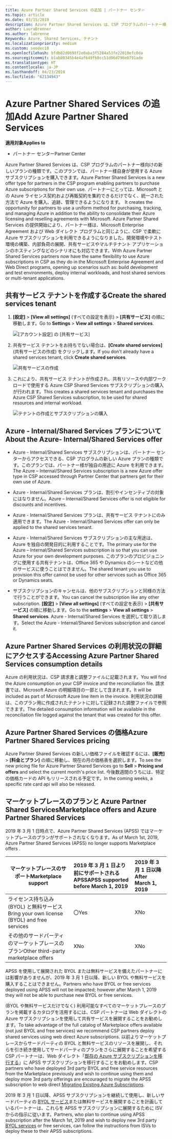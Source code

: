 ```yaml
---
title: Azure Partner Shared Services の追加 | パートナー センター
ms.topic: article
ms.date: 03/15/2019
description: Azure Partner Shared Services は、CSP プログラムのパートナー様向けの新しいプランの種類です。このプランでは、パートナー様自身が使用する Azure サブスクリプションを購入できます。
author: LauraBrenner
ms.author: labrenne
Keywords: Azure, Shared Services, テナント
ms.localizationpriority: medium
ms.custom: seodec18
ms.openlocfilehash: bfdb82d0698f2e0aba3f5284a53fe22010efc0da
ms.sourcegitcommit: b1ab80345b4e4af649fb8cc51d96d798e0791ade
ms.translationtype: HT
ms.contentlocale: ja-JP
ms.lasthandoff: 04/23/2019
ms.locfileid: "62134943"
---
```

# <a name="add-azure-partner-shared-services"></a><span data-ttu-id="f152f-104">Azure Partner Shared Services の追加</span><span class="sxs-lookup"><span data-stu-id="f152f-104">Add Azure Partner Shared Services</span></span>

<span data-ttu-id="f152f-105">**適用対象**</span><span class="sxs-lookup"><span data-stu-id="f152f-105">**Applies to**</span></span>

-  <span data-ttu-id="f152f-106">パートナー センター</span><span class="sxs-lookup"><span data-stu-id="f152f-106">Partner Center</span></span>

<span data-ttu-id="f152f-107">Azure Partner Shared Services は、CSP プログラムのパートナー様向けの新しいプランの種類です。このプランでは、パートナー様自身が使用する Azure サブスクリプションを購入できます。</span><span class="sxs-lookup"><span data-stu-id="f152f-107">Azure Partner Shared Services is a new offer type for partners in the CSP program enabling partners to purchase Azure subscriptions for their own use.</span></span><span data-ttu-id="f152f-108">  パートナーにとっては、Microsoft との Azure ライセンス契約および再販契約を集約できるだけでなく、統一された方法で Azure を購入、追跡、管理できるようになります。</span><span class="sxs-lookup"><span data-stu-id="f152f-108">  It creates the opportunity for partners to use a uniform method for purchasing, tracking, and managing Azure in addition to the ability to consolidate their Azure licensing and reselling agreements with Microsoft.</span></span> <span data-ttu-id="f152f-109">Azure Partner Shared Services の提供開始により、パートナー様は、Microsoft Enterprise Agreement および Web ダイレクト プログラムと同じように、CSP で柔軟に Azure サブスクリプションを利用できるようになりました。開発環境やテスト環境の構築、内部負荷の展開、共有サービスやマルチテナント アプリケーションのホスティングなどのシナリオにも対応できます。</span><span class="sxs-lookup"><span data-stu-id="f152f-109">With Azure Partner Shared Services partners now have the same flexibility to use Azure subscriptions in CSP as they do in the Microsoft Enterprise Agreement and Web Direct programs, opening up scenarios such as:  build development and test environments, deploy internal workloads, and host shared services or multi-tenant applications.</span></span>  

## <a name="create-the-shared-services-tenant"></a><span data-ttu-id="f152f-110">共有サービス テナントを作成する</span><span class="sxs-lookup"><span data-stu-id="f152f-110">Create the shared services tenant</span></span>

1. <span data-ttu-id="f152f-111">**[設定]** > **[View all settings]** (すべての設定を表示) > **[共有サービス]** の順に移動します。</span><span class="sxs-lookup"><span data-stu-id="f152f-111">Go to **Settings** > **View all settings** > **Shared services**.</span></span>

    ![**[アカウント設定]** の **[共有サービス]**](images/sharedservices2.png)

2. <span data-ttu-id="f152f-113">共有サービス テナントをお持ちでない場合は、**[Create shared services]** (共有サービスの作成) をクリックします。</span><span class="sxs-lookup"><span data-stu-id="f152f-113">If you don't already have a shared services tenant, click **Create shared services**.</span></span>

    ![共有サービスの作成](images/sharedservices3.png)

3. <span data-ttu-id="f152f-115">これにより、共有サービス テナントが作成され、共有リソースや内部ワークロードで使用する Azure CSP Shared Services サブスクリプションの購入が行われます。</span><span class="sxs-lookup"><span data-stu-id="f152f-115">This creates a shared services tenant and purchases the Azure CSP Shared Services subscription, to be used for shared resources and internal workload.</span></span>

    ![テナントの作成とサブスクリプションの購入](images/sharedservices5.png)

## <a name="about-the-azure--internalshared-services-offer"></a><span data-ttu-id="f152f-117">Azure - Internal/Shared Services プランについて</span><span class="sxs-lookup"><span data-stu-id="f152f-117">About the Azure- Internal/Shared Services offer</span></span>

- <span data-ttu-id="f152f-118">Azure - Internal/Shared Services サブスクリプションは、パートナー センターからアクセスできる、CSP プログラムの新しい Azure プランの種類です。このプランでは、パートナー様が独自の用途に Azure を利用できます。</span><span class="sxs-lookup"><span data-stu-id="f152f-118">The Azure – Internal/Shared Services subscription is a new Azure offer type in CSP accessed through Partner Center that partners get for their own use of Azure.</span></span> 

- <span data-ttu-id="f152f-119">Azure - Internal/Shared Services プランは、割引やインセンティブの対象にはなりません。</span><span class="sxs-lookup"><span data-stu-id="f152f-119">Azure – Internal/Shared Services offer is not eligible for discounts and incentives.</span></span>

- <span data-ttu-id="f152f-120">Azure - Internal/Shared Services プランは、共有サービス テナントにのみ適用できます。</span><span class="sxs-lookup"><span data-stu-id="f152f-120">The Azure - Internal/Shared Services offer can only be applied to the shared services tenant.</span></span>

- <span data-ttu-id="f152f-121">Azure - Internal/Shared Services サブスクリプションの主な用途は、Azure を独自の開発目的に利用することです。</span><span class="sxs-lookup"><span data-stu-id="f152f-121">The primary use for the Azure – Internal/Shared Services subscription is so that you can use Azure for your own development purposes.</span></span> <span data-ttu-id="f152f-122">このプランのプロビジョニングに使用する共有テナントは、Office 365 や Dynamics のシートなどの他のサービスに使うことはできません。</span><span class="sxs-lookup"><span data-stu-id="f152f-122">The shared tenant you use to provision this offer cannot be used for other services such as Office 365 or Dynamics seats.</span></span> 

- <span data-ttu-id="f152f-123">サブスクリプションのキャンセルは、他のサブスクリプションと同様の方法で行うことができます。</span><span class="sxs-lookup"><span data-stu-id="f152f-123">You can cancel the subscription like any other subscription.</span></span> <span data-ttu-id="f152f-124">**[設定]** > **[View all settings]** (すべての設定を表示) > **[共有サービス]** の順に移動します。</span><span class="sxs-lookup"><span data-stu-id="f152f-124">Go to the **settings** > **View all settings** > **Shared services**.</span></span> <span data-ttu-id="f152f-125">Azure - Internal/Shared Services を選択して取り消します。</span><span class="sxs-lookup"><span data-stu-id="f152f-125">Select the Azure - Internal/Shared Services subscription and cancel it.</span></span>

## <a name="accessing-azure-partner-shared-services-consumption-details"></a><span data-ttu-id="f152f-126">Azure Partner Shared Services の利用状況の詳細にアクセスする</span><span class="sxs-lookup"><span data-stu-id="f152f-126">Accessing Azure Partner Shared Services consumption details</span></span>

<span data-ttu-id="f152f-127">Azure の利用状況は、CSP 請求書と調整ファイルに記載されます。</span><span class="sxs-lookup"><span data-stu-id="f152f-127">You will find the Azure consumption on your CSP invoice and the reconciliation file.</span></span> <span data-ttu-id="f152f-128">請求書では、Microsoft Azure の明細項目の一部として含まれます。</span><span class="sxs-lookup"><span data-stu-id="f152f-128">It will be included as part of Microsoft Azure line item in the invoice.</span></span> <span data-ttu-id="f152f-129">利用状況の詳細は、このプラン用に作成されたテナントに対して記録された調整ファイルで参照できます。</span><span class="sxs-lookup"><span data-stu-id="f152f-129">The detailed consumption information will be available in the reconciliation file logged against the tenant that was created for this offer.</span></span> 

## <a name="azure-partner-shared-services-pricing"></a><span data-ttu-id="f152f-130">Azure Partner Shared Services の価格</span><span class="sxs-lookup"><span data-stu-id="f152f-130">Azure Partner Shared Services pricing</span></span>

<span data-ttu-id="f152f-131">Azure Partner Shared Services の新しい価格ファイルを確認するには、**[販売]** > **[料金とプラン]** の順に移動し、現在の月の価格表を選択します。</span><span class="sxs-lookup"><span data-stu-id="f152f-131">To see the new pricing file for Azure Partner Shared Services go to **Sell** > **Pricing and offers** and select the current month's price list.</span></span> <span data-ttu-id="f152f-132">今後数週間のうちには、特定の価格カードの API もリリースされる予定です。</span><span class="sxs-lookup"><span data-stu-id="f152f-132">In the coming weeks, a specific rate card api will also be released.</span></span>

## <a name="marketplace-offers-and-azure-partner-shared-services"></a><span data-ttu-id="f152f-133">マーケットプレースのプランと Azure Partner Shared Services</span><span class="sxs-lookup"><span data-stu-id="f152f-133">Marketplace offers and Azure Partner Shared Services</span></span>

<span data-ttu-id="f152f-134">2019 年 3 月 1 日時点で、Azure Partner Shared Services (APSS) ではマーケットプレースのプランがサポートされなくなります。</span><span class="sxs-lookup"><span data-stu-id="f152f-134">As of March 1st, 2019, Azure Partner Shared Services (APSS) no longer supports Marketplace offers .</span></span>   

|<span data-ttu-id="f152f-135">**マーケットプレースのサポート**</span><span class="sxs-lookup"><span data-stu-id="f152f-135">**Marketplace support**</span></span>   |<span data-ttu-id="f152f-136">**2019 年 3 月 1 日より前にサポートされる APSS**</span><span class="sxs-lookup"><span data-stu-id="f152f-136">**APSS supported before March 1, 2019**</span></span>|<span data-ttu-id="f152f-137">**2019 年 3 月 1 日以降**</span><span class="sxs-lookup"><span data-stu-id="f152f-137">**After March 1, 2019**</span></span>|
|---------------------------|:----------------------------|:-------------------|
|<span data-ttu-id="f152f-138">ライセンス持ち込み (BYOL) と無料サービス</span><span class="sxs-lookup"><span data-stu-id="f152f-138">Bring your own license (BYOL) and free services</span></span>   | <span data-ttu-id="f152f-139">〇</span><span class="sxs-lookup"><span data-stu-id="f152f-139">Yes</span></span>   | <span data-ttu-id="f152f-140">X</span><span class="sxs-lookup"><span data-stu-id="f152f-140">No</span></span>|
|<span data-ttu-id="f152f-141">その他のサードパーティのマーケットプレースのプラン</span><span class="sxs-lookup"><span data-stu-id="f152f-141">Other third-party marketplace offers</span></span>   | <span data-ttu-id="f152f-142">X</span><span class="sxs-lookup"><span data-stu-id="f152f-142">No</span></span>   |<span data-ttu-id="f152f-143">X</span><span class="sxs-lookup"><span data-stu-id="f152f-143">No</span></span>|


<span data-ttu-id="f152f-144">APSS を使用して展開された BYOL または無料サービスを備えたパートナーには影響がありませんが、2019 年 3 月 1 日以降、新しい BYOL や無料サービスを購入することはできません。</span><span class="sxs-lookup"><span data-stu-id="f152f-144">Partners who have BYOL or free services deployed using APSS will not be impacted; however after  March 1, 2019 they will not be able to purchase new BYOL or free services.</span></span> 

<span data-ttu-id="f152f-145">(BYOL や無料サービスだけでなく) 利用可能なすべてのマーケットプレースのプランを掲載するカタログを活用するには、CSP パートナーは Web ダイレクトの Azure サブスクリプションを使用して共有サービスを展開することをお勧めします。</span><span class="sxs-lookup"><span data-stu-id="f152f-145">To take advantage of the full catalog of Marketplace offers available (not just BYOL and free services) we recommend CSP partners deploy shared services using web direct Azure subscriptions.</span></span>  <span data-ttu-id="f152f-146">以前よりマーケットプレースからサードパーティの BYOL と無料サービスのリソースを展開し、それらを引き続き使用してサードパーティのプランをさらに展開することを希望する CSP パートナーは、Web ダイレクト「[既存の Azure サブスクリプションを移行する](https://docs.microsoft.com/azure/cloud-solution-provider/migration/migration#migrating-existing-azure-subscriptions)」に APSS サブスクリプションを移行することをお勧めします。</span><span class="sxs-lookup"><span data-stu-id="f152f-146">CSP partners who have deployed 3rd party BYOL and free service resources from the Marketplace previously and wish to continue using them and deploy more 3rd party offerings are encouraged to migrate the APSS subscription to web direct [Migrating Existing Azure Subscriptions](https://docs.microsoft.com/azure/cloud-solution-provider/migration/migration#migrating-existing-azure-subscriptions).</span></span>

<span data-ttu-id="f152f-147">2019 年 3 月 1 日以降、APSS サブスクリプションを継続して使用し、新しいサードパーティの [BYOL サービス](https://azuremarketplace.microsoft.com/marketplace/apps?filters=byol)または無料サービスを展開することを計画しているパートナーは、これらを APSS サブスクリプションに展開するために ISV からの指示に従います。</span><span class="sxs-lookup"><span data-stu-id="f152f-147">Partners, who plan to continue using APSS subscription after the March 1st, 2019 and wish to deploy new 3rd party [BYOL services](https://azuremarketplace.microsoft.com/marketplace/apps?filters=byol) or free services, can follow the instructions from ISVs to deploy these to their APSS subscriptions.</span></span>


